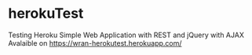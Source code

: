 # herokuTest
Testing Heroku
Simple Web Application with REST and jQuery with AJAX
Avalaible on https://wran-herokutest.herokuapp.com/

